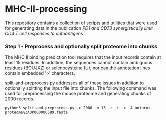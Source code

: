 # MHC-II-processing

This repository contains a collection of scripts and utilities that
were used for generating data in the publication *PD1 and CD73
synergistically limit CD4 T cell responses to autoantigens*

### Step 1 - Preprocess and optionally split proteome into chunks

The MHC II binding prediction tool requires that the input records
contain at least 15 residues. In addition, the sequences cannot
contain ambiguous residues (BOUJXZ) or selenocysteine (U), nor can the
annotation lines contain embedded '>' characters.

split-and-preprocess.py addresses all of these issues in addition to
optionally splitting the input file into chunks. The following command
was used for preprocessing the mouse proteome and generating chunks of
2000 records.

```
python3 split-and-preprocess.py -c 2000 -m 15 -r -t -x -A uniprot-proteome%3AUP000000589.fasta
```
